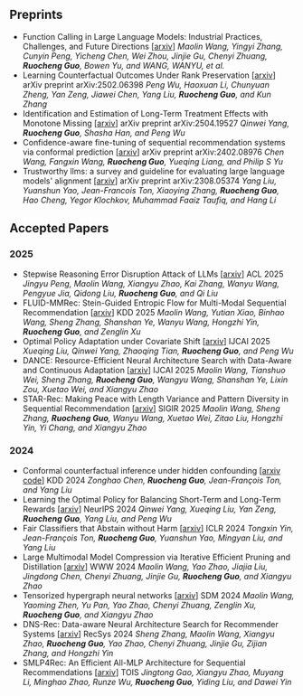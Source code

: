 ## Preprints
- Function Calling in Large Language Models: Industrial Practices, Challenges, and Future Directions [[arxiv](https://openreview.net/pdf?id=LNxVGPedFW)]
  *Maolin Wang, Yingyi Zhang, Cunyin Peng, Yicheng Chen, Wei Zhou, Jinjie Gu, Chenyi Zhuang, **Ruocheng Guo**, Bowen Yu, and WANG, WANYU, et al.*
- Learning Counterfactual Outcomes Under Rank Preservation [[arxiv]()]
  arXiv preprint arXiv:2502.06398
  *Peng Wu, Haoxuan Li, Chunyuan Zheng, Yan Zeng, Jiawei Chen, Yang Liu, **Ruocheng Guo**, and Kun Zhang*
- Identification and Estimation of Long-Term Treatment Effects with Monotone Missing [[arxiv]()]
  arXiv preprint arXiv:2504.19527
  *Qinwei Yang, **Ruocheng Guo**, Shasha Han, and Peng Wu*
- Confidence-aware fine-tuning of sequential recommendation systems via conformal prediction [[arxiv]()]
  arXiv preprint arXiv:2402.08976
  *Chen Wang, Fangxin Wang, **Ruocheng Guo**, Yueqing Liang, and Philip S Yu*
- Trustworthy llms: a survey and guideline for evaluating large language models' alignment [[arxiv]()]
  arXiv preprint arXiv:2308.05374
  *Yang Liu, Yuanshun Yao, Jean-Francois Ton, Xiaoying Zhang, **Ruocheng Guo**, Hao Cheng, Yegor Klochkov, Muhammad Faaiz Taufiq, and Hang Li*

## Accepted Papers
### 2025
- Stepwise Reasoning Error Disruption Attack of LLMs [[arxiv](https://arxiv.org/abs/2412.11934)]
  ACL 2025
  *Jingyu Peng, Maolin Wang, Xiangyu Zhao, Kai Zhang, Wanyu Wang, Pengyue Jia, Qidong Liu, **Ruocheng Guo**, and Qi Liu*
- FLUID-MMRec: Stein-Guided Entropic Flow for Multi-Modal Sequential Recommendation [[arxiv]()]
  KDD 2025
  *Maolin Wang, Yutian Xiao, Binhao Wang, Sheng Zhang, Shanshan Ye, Wanyu Wang, Hongzhi Yin, **Ruocheng Guo**, and Zenglin Xu*
- Optimal Policy Adaptation under Covariate Shift [[arxiv]()]
  IJCAI 2025
  *Xueqing Liu, Qinwei Yang, Zhaoqing Tian, **Ruocheng Guo**, and Peng Wu*
- DANCE: Resource-Efficient Neural Architecture Search with Data-Aware and Continuous Adaptation [[arxiv]()]
  IJCAI 2025
  *Maolin Wang, Tianshuo Wei, Sheng Zhang, **Ruocheng Guo**, Wangyu Wang, Shanshan Ye, Lixin Zou, Xuetao Wei, and Xiangyu Zhao*
- STAR-Rec: Making Peace with Length Variance and Pattern Diversity in Sequential Recommendation [[arxiv]()]
  SIGIR 2025
  *Maolin Wang, Sheng Zhang, **Ruocheng Guo**, Wanyu Wang, Xuetao Wei, Zitao Liu, Hongzhi Yin, Yi Chang, and Xiangyu Zhao*

### 2024
- Conformal counterfactual inference under hidden confounding [[arxiv](https://arxiv.org/abs/2405.12387) [code](https://github.com/rguo12/KDD24-Conformal)]
  KDD 2024
  *Zonghao Chen, **Ruocheng Guo**, Jean-François Ton, and Yang Liu*
- Learning the Optimal Policy for Balancing Short-Term and Long-Term Rewards [[arxiv]()]
  NeurIPS 2024
  *Qinwei Yang, Xueqing Liu, Yan Zeng, **Ruocheng Guo**, Yang Liu, and Peng Wu*
- Fair Classifiers that Abstain without Harm [[arxiv]()]
  ICLR 2024
  *Tongxin Yin, Jean-François Ton, **Ruocheng Guo**, Yuanshun Yao, Mingyan Liu, and Yang Liu*
- Large Multimodal Model Compression via Iterative Efficient Pruning and Distillation [[arxiv]()]
  WWW 2024
  *Maolin Wang, Yao Zhao, Jiajia Liu, Jingdong Chen, Chenyi Zhuang, Jinjie Gu, **Ruocheng Guo**, and Xiangyu Zhao*
- Tensorized hypergraph neural networks [[arxiv](https://arxiv.org/abs/2306.02560)]
  SDM 2024
  *Maolin Wang, Yaoming Zhen, Yu Pan, Yao Zhao, Chenyi Zhuang, Zenglin Xu, **Ruocheng Guo**, and Xiangyu Zhao*
- DNS-Rec: Data-aware Neural Architecture Search for Recommender Systems [[arxiv]()]
  RecSys 2024
  *Sheng Zhang, Maolin Wang, Xiangyu Zhao, **Ruocheng Guo**, Yao Zhao, Chenyi Zhuang, Jinjie Gu, Zijian Zhang, and Hongzhi Yin*
- SMLP4Rec: An Efficient All-MLP Architecture for Sequential Recommendations [[arxiv]()]
  TOIS
  *Jingtong Gao, Xiangyu Zhao, Muyang Li, Minghao Zhao, Runze Wu, **Ruocheng Guo**, Yiding Liu, and Dawei Yin*
